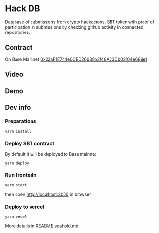 # Hack DB

Database of submissions from crypto hackathons.
SBT token with proof of participation in submissions by checking github activity in connected repositories.

## Contract
On Base Mainnet [0x22aF1E744e0CBC26638b3f48A23Cb02104e689e1](https://basescan.org/address/0x22af1e744e0cbc26638b3f48a23cb02104e689e1#code)

## Video

## Demo

## Dev info

### Preparations
```
yarn install
```
### Deploy SBT contract
By default it will be deployed to Base mainnet
```
yarn deploy
```

### Run frontedn
```
yarn start
```
then open [http://localhost:3000](http://localhost:3000) in browser

### Deploy to vercel
```
yarn vecel
```

More details in [README scaffold.md](https://github.com/Pe4enable/hack-base/blob/main/README%20scaffold.md)